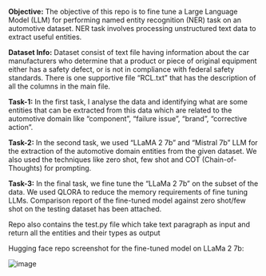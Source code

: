 **Objective:**
The objective of this repo is to fine tune a Large Language Model (LLM) for performing named entity recognition (NER) task on an automotive dataset. NER task involves processing unstructured text data to extract useful entities. 

**Dataset Info:**
Dataset consist of text file having information about the car manufacturers who determine that a product or piece of original equipment either has a safety defect, or is not in compliance with federal safety standards. There is one supportive file “RCL.txt” that has the description of all the columns in the main file.

**Task-1:**
In the first task, I analyse the data and identifying what are some entities that can be
extracted from this data which are related to the automotive domain like “component”, “failure issue”, “brand”, “corrective action”. 

**Task-2:**
In the second task, we used “LLaMA 2 7b” and “Mistral 7b”  LLM for the extraction of the automotive domain entities from the given dataset. We also used the techniques like zero shot, few shot and COT (Chain-of-Thoughts) for prompting. 

**Task-3:**
In the final task, we fine tune the “LLaMa 2 7b” on the subset of the data.  We used QLORA to reduce the memory requirements of fine tuning LLMs. 
Comparison report of the fine-tuned model against zero shot/few shot on the testing dataset has been attached.

Repo also contains the test.py file which  take text paragraph as input and return all the entities and their types as output

Hugging face repo screenshot for the fine-tuned model on LLaMa 2 7b:

![image](https://github.com/aayush-5/NER_task/assets/32955085/cca5fc12-f051-4651-9673-fd2785809cb5)

